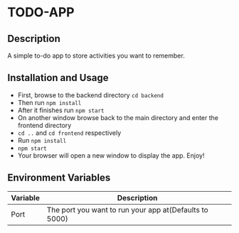 # TODO-APP
## Description
A simple to-do app to store activities you want to remember.
## Installation and Usage
- First, browse to the backend directory
`cd backend`
- Then run `npm install`
- After it finishes run `npm start`
- On another window browse back to the main directory and enter the frontend directory
- `cd ..` and `cd frontend` respectively
- Run `npm install`
- `npm start`
- Your browser will open a new window to display the app. Enjoy!

## Environment Variables
| Variable    | Description        |
|-------------|--------------------|
| Port        | The port you want  to run your app at(Defaults to 5000) |

